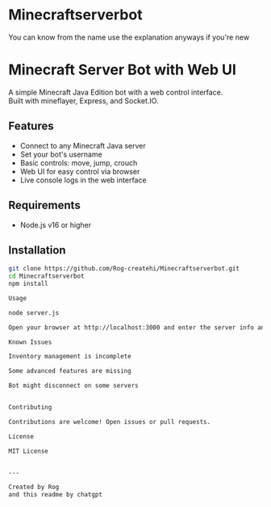 # Minecraftserverbot
You can know from the name
 use the explanation anyways if you're new
 # Minecraft Server Bot with Web UI

A simple Minecraft Java Edition bot with a web control interface.  
Built with mineflayer, Express, and Socket.IO.

## Features

- Connect to any Minecraft Java server
- Set your bot's username
- Basic controls: move, jump, crouch
- Web UI for easy control via browser
- Live console logs in the web interface

## Requirements

- Node.js v16 or higher

## Installation

```bash
git clone https://github.com/Rog-createhi/Minecraftserverbot.git
cd Minecraftserverbot
npm install

Usage

node server.js

Open your browser at http://localhost:3000 and enter the server info and bot username to connect.

Known Issues

Inventory management is incomplete

Some advanced features are missing

Bot might disconnect on some servers


Contributing

Contributions are welcome! Open issues or pull requests.

License

MIT License


---

Created by Rog
and this readme by chatgpt
